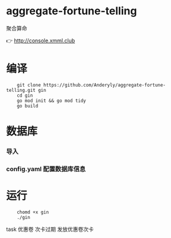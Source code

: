 # aggregate-fortune-telling

聚合算命

👉 http://console.xmml.club

# 编译

```shell
    git clone https://github.com/Anderyly/aggregate-fortune-telling.git gin
    cd gin
    go mod init && go mod tidy
    go build
```

# 数据库

### 导入

### config.yaml 配置数据库信息

# 运行

```shell
    chomd +x gin
    ./gin
```

task
优惠卷 次卡过期
发放优惠卷次卡
